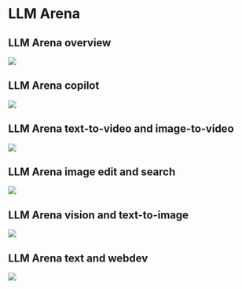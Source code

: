 # LLM Arena

## LLM Arena overview

![](images/LLM-arena-overview.png)

## LLM Arena copilot

![](images/LLM-arena-copilot.png)


## LLM Arena text-to-video and image-to-video

![](images/LLM-arena-text-to-video-and-image-to-video.png)

## LLM Arena image edit and search

![](images/LLM-arena-image-edit-search.png)


## LLM Arena vision and text-to-image

![](images/LLM-arena-vision-and-text-to-image.png)

## LLM Arena text and webdev

![](images/LLM-arena-text-and-webdev.png)


